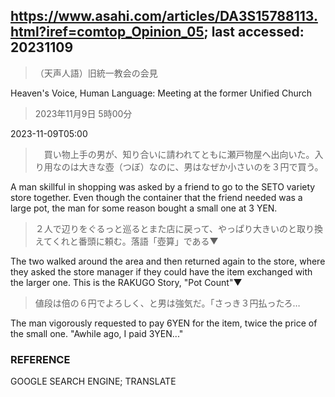 ## https://www.asahi.com/articles/DA3S15788113.html?iref=comtop_Opinion_05; last accessed: 20231109

> （天声人語）旧統一教会の会見

Heaven's Voice, Human Language: Meeting at the former Unified Church

> 2023年11月9日 5時00分

2023-11-09T05:00

>　買い物上手の男が、知り合いに請われてともに瀬戸物屋へ出向いた。入り用なのは大きな壺（つぼ）なのに、男はなぜか小さいのを３円で買う。

A man skillful in shopping was asked by a friend to go to the SETO variety store together. Even though the container that the friend needed was a large pot, the man for some reason bought a small one at 3 YEN. 

> ２人で辺りをぐるっと巡るとまた店に戻って、やっぱり大きいのと取り換えてくれと番頭に頼む。落語「壺算」である▼

The two walked around the area and then returned again to the store, where they asked the store manager if they could have the item exchanged with the larger one. This is the RAKUGO Story, "Pot Count"▼

> 値段は倍の６円でよろしく、と男は強気だ。「さっき３円払ったろ…

The man vigorously requested to pay 6YEN for the item, twice the price of the small one. "Awhile ago, I paid 3YEN..."

### REFERENCE

GOOGLE SEARCH ENGINE; TRANSLATE